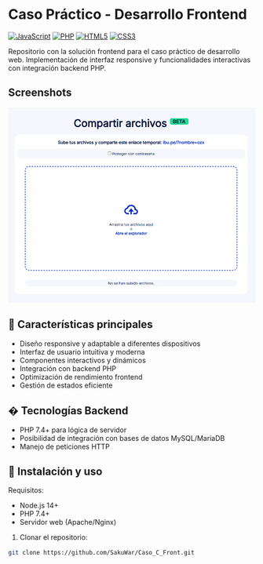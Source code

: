 # Caso Práctico - Desarrollo Frontend

[![JavaScript](https://img.shields.io/badge/JavaScript-ES6+-yellow.svg)](https://developer.mozilla.org/es/docs/Web/JavaScript)
[![PHP](https://img.shields.io/badge/PHP-777BB4?logo=php&logoColor=white)](https://www.php.net/)
[![HTML5](https://img.shields.io/badge/HTML5-E34F26?logo=html5&logoColor=white)](https://developer.mozilla.org/es/docs/Web/HTML)
[![CSS3](https://img.shields.io/badge/CSS3-1572B6?logo=css3&logoColor=white)](https://developer.mozilla.org/es/docs/Web/CSS)

Repositorio con la solución frontend para el caso práctico de desarrollo web. Implementación de interfaz responsive y funcionalidades interactivas con integración backend PHP.

## Screenshots

<p align="center">
  <img src="./screenshot-1.png" alt="App Screenshot" />
</p>

## 📌 Características principales

- Diseño responsive y adaptable a diferentes dispositivos
- Interfaz de usuario intuitiva y moderna
- Componentes interactivos y dinámicos
- Integración con backend PHP
- Optimización de rendimiento frontend
- Gestión de estados eficiente

## � Tecnologías Backend
- PHP 7.4+ para lógica de servidor
- Posibilidad de integración con bases de datos MySQL/MariaDB
- Manejo de peticiones HTTP

## 🚀 Instalación y uso

Requisitos:
- Node.js 14+
- PHP 7.4+
- Servidor web (Apache/Nginx)

1. Clonar el repositorio:
```bash
git clone https://github.com/SakuWar/Caso_C_Front.git
```
